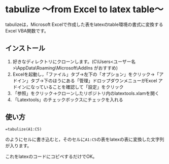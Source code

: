 tabulize ～from Excel to latex table～
====

tabulizeは，Microsoft Excelで作成した表をlatexのtable環境の書式に変換するExcel VBA関数です。

## インストール

1. 好きなディレクトリにクローンします。(C\Users\<ユーザー名>\AppData\Roaming\Microsoft\AddIns がおすすめ)
2. Excelを起動し，「ファイル」タブ→左下の「オプション」をクリック→「アドイン」タブ→下のほうにある「管理」ドロップダウンメニューがExcel アドインになっていることを確認して「設定」をクリック
3. 「参照」をクリック→クローンしたリポジトリ内のlatextools.xlamを開く
4. 「Latextools」のチェックボックスにチェックを入れる

## 使い方
```
=tabulize(A1:C5)
```
のようにセルに書き込むと，そのセルに`A1:C5`の表をlatexの表に変換した文字列が入ります。

これをlatexのコードにコピペするだけでOK。

